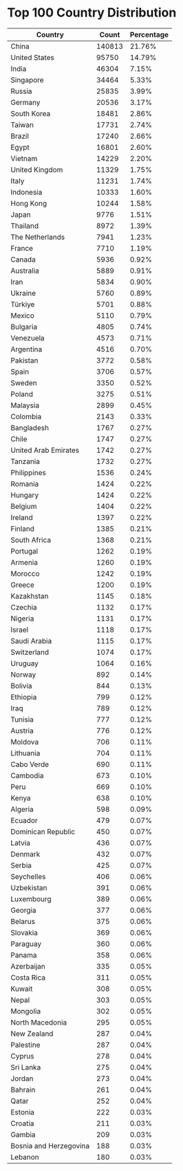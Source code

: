 # Top 100 Country Distribution
| Country | Count | Percentage |
|----|----|----|
| China | 140813 | 21.76% |
| United States | 95750 | 14.79% |
| India | 46304 | 7.15% |
| Singapore | 34464 | 5.33% |
| Russia | 25835 | 3.99% |
| Germany | 20536 | 3.17% |
| South Korea | 18481 | 2.86% |
| Taiwan | 17731 | 2.74% |
| Brazil | 17240 | 2.66% |
| Egypt | 16801 | 2.60% |
| Vietnam | 14229 | 2.20% |
| United Kingdom | 11329 | 1.75% |
| Italy | 11231 | 1.74% |
| Indonesia | 10333 | 1.60% |
| Hong Kong | 10244 | 1.58% |
| Japan | 9776 | 1.51% |
| Thailand | 8972 | 1.39% |
| The Netherlands | 7941 | 1.23% |
| France | 7710 | 1.19% |
| Canada | 5936 | 0.92% |
| Australia | 5889 | 0.91% |
| Iran | 5834 | 0.90% |
| Ukraine | 5760 | 0.89% |
| Türkiye | 5701 | 0.88% |
| Mexico | 5110 | 0.79% |
| Bulgaria | 4805 | 0.74% |
| Venezuela | 4573 | 0.71% |
| Argentina | 4516 | 0.70% |
| Pakistan | 3772 | 0.58% |
| Spain | 3706 | 0.57% |
| Sweden | 3350 | 0.52% |
| Poland | 3275 | 0.51% |
| Malaysia | 2899 | 0.45% |
| Colombia | 2143 | 0.33% |
| Bangladesh | 1767 | 0.27% |
| Chile | 1747 | 0.27% |
| United Arab Emirates | 1742 | 0.27% |
| Tanzania | 1732 | 0.27% |
| Philippines | 1536 | 0.24% |
| Romania | 1424 | 0.22% |
| Hungary | 1424 | 0.22% |
| Belgium | 1404 | 0.22% |
| Ireland | 1397 | 0.22% |
| Finland | 1385 | 0.21% |
| South Africa | 1368 | 0.21% |
| Portugal | 1262 | 0.19% |
| Armenia | 1260 | 0.19% |
| Morocco | 1242 | 0.19% |
| Greece | 1200 | 0.19% |
| Kazakhstan | 1145 | 0.18% |
| Czechia | 1132 | 0.17% |
| Nigeria | 1131 | 0.17% |
| Israel | 1118 | 0.17% |
| Saudi Arabia | 1115 | 0.17% |
| Switzerland | 1074 | 0.17% |
| Uruguay | 1064 | 0.16% |
| Norway | 892 | 0.14% |
| Bolivia | 844 | 0.13% |
| Ethiopia | 799 | 0.12% |
| Iraq | 789 | 0.12% |
| Tunisia | 777 | 0.12% |
| Austria | 776 | 0.12% |
| Moldova | 706 | 0.11% |
| Lithuania | 704 | 0.11% |
| Cabo Verde | 690 | 0.11% |
| Cambodia | 673 | 0.10% |
| Peru | 669 | 0.10% |
| Kenya | 638 | 0.10% |
| Algeria | 598 | 0.09% |
| Ecuador | 479 | 0.07% |
| Dominican Republic | 450 | 0.07% |
| Latvia | 436 | 0.07% |
| Denmark | 432 | 0.07% |
| Serbia | 425 | 0.07% |
| Seychelles | 406 | 0.06% |
| Uzbekistan | 391 | 0.06% |
| Luxembourg | 389 | 0.06% |
| Georgia | 377 | 0.06% |
| Belarus | 375 | 0.06% |
| Slovakia | 369 | 0.06% |
| Paraguay | 360 | 0.06% |
| Panama | 358 | 0.06% |
| Azerbaijan | 335 | 0.05% |
| Costa Rica | 311 | 0.05% |
| Kuwait | 308 | 0.05% |
| Nepal | 303 | 0.05% |
| Mongolia | 302 | 0.05% |
| North Macedonia | 295 | 0.05% |
| New Zealand | 287 | 0.04% |
| Palestine | 287 | 0.04% |
| Cyprus | 278 | 0.04% |
| Sri Lanka | 275 | 0.04% |
| Jordan | 273 | 0.04% |
| Bahrain | 261 | 0.04% |
| Qatar | 252 | 0.04% |
| Estonia | 222 | 0.03% |
| Croatia | 211 | 0.03% |
| Gambia | 209 | 0.03% |
| Bosnia and Herzegovina | 188 | 0.03% |
| Lebanon | 180 | 0.03% |
